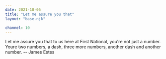 ```yaml
---
date: 2021-10-05
title: "Let me assure you that"
layout: "base.njk"

channel: 10
---
```


Let me assure you that to us here at First National, you're not just a
number.  Youre two numbers, a dash, three more numbers, another dash and
another number.
		-- James Estes

